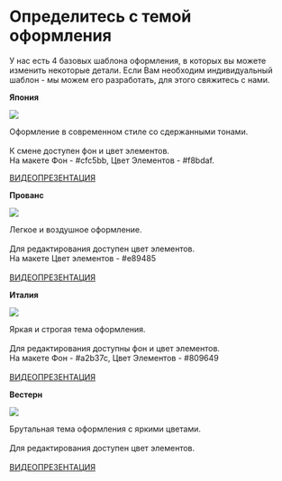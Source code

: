 # Определитесь с темой оформления

У нас есть 4 базовых шаблона оформления, в которых вы можете изменить некоторые детали. Если Вам необходим индивидуальный шаблон - мы можем его разработать, для этого свяжитесь с нами.

**Япония**

![](https://optim.tildacdn.com/tild3430-3034-4231-b562-353031653438/-/resize/300x/-/format/webp/file.png.webp)

Оформление в современном стиле со сдержанными тонами.\
\
К смене доступен фон и цвет элементов.\
На макете Фон - #cfc5bb, Цвет Элементов - #f8bdaf.

[ВИДЕОПРЕЗЕНТАЦИЯ](https://nekassir.tech/how-to#popup:japan)

**Прованс**

![](https://optim.tildacdn.com/tild6265-3830-4638-b262-393037623032/-/resize/300x/-/format/webp/file_1.png.webp)

Легкое и воздушное оформление.\
\
Для редактирования доступен цвет элементов.\
На макете Цвет элементов - #e89485\
\
[ВИДЕОПРЕЗЕНТАЦИЯ](https://nekassir.tech/how-to#popup:japan)

**Италия**

![](https://optim.tildacdn.com/tild3862-3736-4461-b039-643635616137/-/resize/300x/-/format/webp/file_2.png.webp)

Яркая и строгая тема оформления.\
\
Для редактирования доступны фон и цвет элементов.\
На макете Фон - #a2b37c, Цвет Элементов - #809649\
\
[ВИДЕОПРЕЗЕНТАЦИЯ](https://nekassir.tech/how-to#popup:italy)

**Вестерн**

![](https://optim.tildacdn.com/tild3834-3035-4238-b463-336133366330/-/resize/300x/-/format/webp/file_3.png.webp)

Брутальная тема оформления с яркими цветами.\
\
Для редактирования доступен цвет элементов.\
\
[ВИДЕОПРЕЗЕНТАЦИЯ](https://nekassir.tech/how-to#popup:vestern)
